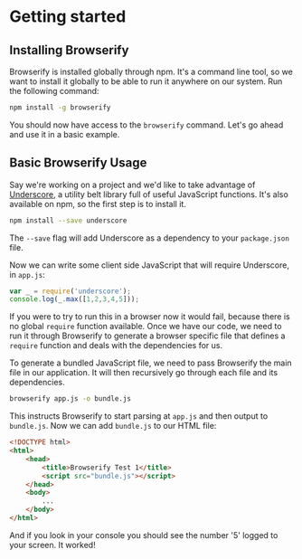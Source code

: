 # Getting started

## Installing Browserify

Browserify is installed globally through npm. It's a command line tool, so we want to install it globally to be able to run it anywhere on our system. Run the following command:

```sh
npm install -g browserify
```

You should now have access to the `browserify` command. Let's go ahead and use it in a basic example.

## Basic Browserify Usage

Say we're working on a project and we'd like to take advantage of [Underscore](http://underscorejs.org/), a utility belt library full of useful JavaScript functions. It's also available on npm, so the first step is to install it.

```sh
npm install --save underscore
```

The `--save` flag will add Underscore as a dependency to your `package.json` file.

Now we can write some client side JavaScript that will require Underscore, in `app.js`:

```javascript
var _ = require('underscore');
console.log(_.max([1,2,3,4,5]));
```

If you were to try to run this in a browser now it would fail, because there is no global `require` function available. Once we have our code, we need to run it through Browserify to generate a browser specific file that defines a `require` function and deals with the dependencies for us.

To generate a bundled JavaScript file, we need to pass Browserify the main file in our application. It will then recursively go through each file and its dependencies.

```sh
browserify app.js -o bundle.js
```

This instructs Browserify to start parsing at `app.js` and then output to `bundle.js`. Now we can add `bundle.js` to our HTML file:

```html
<!DOCTYPE html>
<html>
    <head>
        <title>Browserify Test 1</title>
        <script src="bundle.js"></script>
    </head>
    <body>
        ...
    </body>
</html>
```

And if you look in your console you should see the number '5' logged to your screen. It worked!
